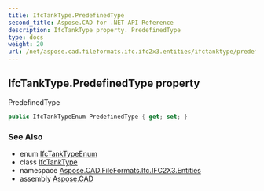```yaml
---
title: IfcTankType.PredefinedType
second_title: Aspose.CAD for .NET API Reference
description: IfcTankType property. PredefinedType
type: docs
weight: 20
url: /net/aspose.cad.fileformats.ifc.ifc2x3.entities/ifctanktype/predefinedtype/
---
```

## IfcTankType.PredefinedType property

PredefinedType

```csharp
public IfcTankTypeEnum PredefinedType { get; set; }
```

### See Also

* enum [IfcTankTypeEnum](../../../aspose.cad.fileformats.ifc.ifc2x3.types/ifctanktypeenum/)
* class [IfcTankType](../)
* namespace [Aspose.CAD.FileFormats.Ifc.IFC2X3.Entities](../../ifctanktype/)
* assembly [Aspose.CAD](../../../)


